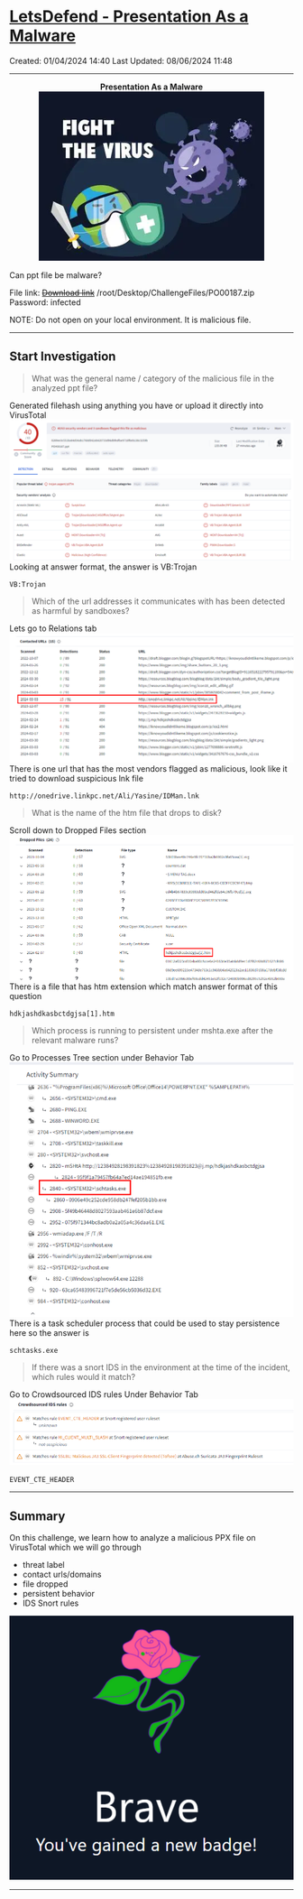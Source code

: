 # [LetsDefend - Presentation As a Malware](https://app.letsdefend.io/challenge/Presentation-As-a-Malware)
Created: 01/04/2024 14:40
Last Updated: 08/06/2024 11:48
* * *
<div align=center>

**Presentation As a Malware**
![e10f4e5a56a6c9733fd82b9bd18bfed3.png](/resources/e10f4e5a56a6c9733fd82b9bd18bfed3.png)
</div>
Can ppt file be malware?

File link: ~~[Download link](https://files-ld.s3.us-east-2.amazonaws.com/PO00187.zip)~~ /root/Desktop/ChallengeFiles/PO00187.zip 
Password: infected

NOTE: Do not open on your local environment. It is malicious file.

* * *
## Start Investigation
>What was the general name / category of the malicious file in the analyzed ppt file?

Generated filehash using anything you have or upload it directly into VirusTotal
![010fd4cc0f60c79c7ec36628f1ced5e2.png](/resources/010fd4cc0f60c79c7ec36628f1ced5e2.png)
Looking at answer format, the answer is VB:Trojan
```
VB:Trojan
```

> Which of the url addresses it communicates with has been detected as harmful by sandboxes?

Lets go to Relations tab
![52d9d314b73ddbb853ae3abec3248ef0.png](/resources/52d9d314b73ddbb853ae3abec3248ef0.png)
There is one url that has the most vendors flagged as malicious, look like it tried to download suspicious lnk file
```
http://onedrive.linkpc.net/Ali/Yasine/IDMan.lnk
```

> What is the name of the htm file that drops to disk?

Scroll down to Dropped Files section
![2535200bae7350601e750e67a0c762a8.png](/resources/2535200bae7350601e750e67a0c762a8.png)
There is a file that has htm extension which match answer format of this question
```
hdkjashdkasbctdgjsa[1].htm
```

> Which process is running to persistent under mshta.exe after the relevant malware runs?

Go to Processes Tree section under Behavior Tab
![affcf1e516c85f46dfb01edacabe0d49.png](/resources/affcf1e516c85f46dfb01edacabe0d49.png)
There is a task scheduler process that could be used to stay persistence here so the answer is 
```
schtasks.exe
```

> If there was a snort IDS in the environment at the time of the incident, which rules would it match?

Go to Crowdsourced IDS rules Under Behavior Tab
![fd2cf861b58c5dd23da045bf74396856.png](/resources/fd2cf861b58c5dd23da045bf74396856.png)
```
EVENT_CTE_HEADER
```

* * *
## Summary

On this challenge, we learn how to analyze a malicious PPX file on VirusTotal which we will go through
- threat label
- contact urls/domains
- file dropped
- persistent behavior 
- IDS Snort rules

<div align=center>

![d23505efce94144e2422c0e3e4fb51d0.png](/resources/d23505efce94144e2422c0e3e4fb51d0.png)
</div>

* * *
